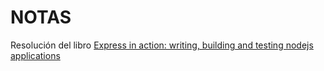 # NOTAS

Resolución del libro [Express in action: writing, building and testing nodejs applications](https://www.amazon.com/-/es/Evan-Hahn/dp/1617292427)
